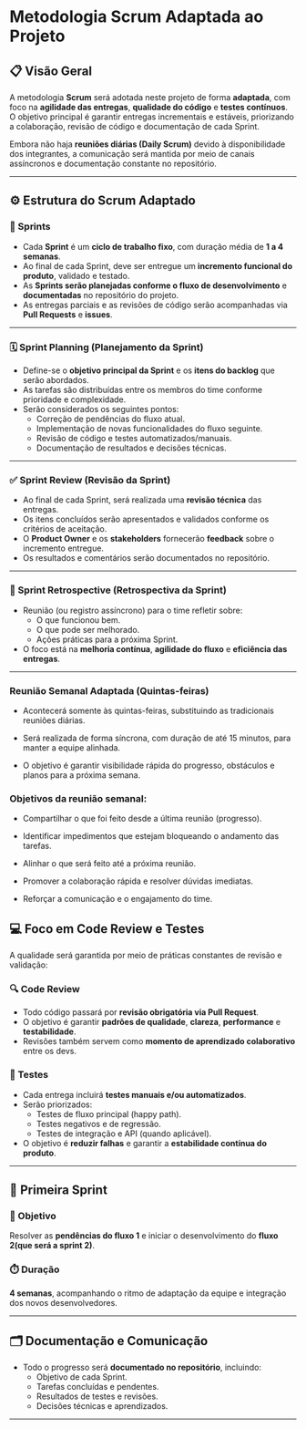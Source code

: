 # Metodologia Scrum Adaptada ao Projeto

## 📋 Visão Geral

A metodologia **Scrum** será adotada neste projeto de forma **adaptada**, com foco na **agilidade das entregas**, **qualidade do código** e **testes contínuos**.  
O objetivo principal é garantir entregas incrementais e estáveis, priorizando a colaboração, revisão de código e documentação de cada Sprint.

Embora não haja **reuniões diárias (Daily Scrum)** devido à disponibilidade dos integrantes, a comunicação será mantida por meio de canais assíncronos e documentação constante no repositório.

---

## ⚙️ Estrutura do Scrum Adaptado

### 🧭 Sprints
- Cada **Sprint** é um **ciclo de trabalho fixo**, com duração média de **1 a 4 semanas**.  
- Ao final de cada Sprint, deve ser entregue um **incremento funcional do produto**, validado e testado.  
- As **Sprints serão planejadas conforme o fluxo de desenvolvimento** e **documentadas** no repositório do projeto.  
- As entregas parciais e as revisões de código serão acompanhadas via **Pull Requests** e **issues**.

---

### 🗓️ Sprint Planning (Planejamento da Sprint)
- Define-se o **objetivo principal da Sprint** e os **itens do backlog** que serão abordados.  
- As tarefas são distribuídas entre os membros do time conforme prioridade e complexidade.  
- Serão considerados os seguintes pontos:
  - Correção de pendências do fluxo atual.
  - Implementação de novas funcionalidades do fluxo seguinte.
  - Revisão de código e testes automatizados/manuais.
  - Documentação de resultados e decisões técnicas.

---

### ✅ Sprint Review (Revisão da Sprint)
- Ao final de cada Sprint, será realizada uma **revisão técnica** das entregas.  
- Os itens concluídos serão apresentados e validados conforme os critérios de aceitação.  
- O **Product Owner** e os **stakeholders** fornecerão **feedback** sobre o incremento entregue.  
- Os resultados e comentários serão documentados no repositório.

---

### 🔁 Sprint Retrospective (Retrospectiva da Sprint)
- Reunião (ou registro assíncrono) para o time refletir sobre:
  - O que funcionou bem.
  - O que pode ser melhorado.
  - Ações práticas para a próxima Sprint.
- O foco está na **melhoria contínua**, **agilidade do fluxo** e **eficiência das entregas**.

---

###  Reunião Semanal Adaptada (Quintas-feiras)

  -  Acontecerá somente às quintas-feiras, substituindo as tradicionais reuniões diárias.

   - Será realizada de forma síncrona, com duração de até 15 minutos, para manter a equipe alinhada.

  -  O objetivo é garantir visibilidade rápida do progresso, obstáculos e planos para a próxima semana.

### Objetivos da reunião semanal:

  -  Compartilhar o que foi feito desde a última reunião (progresso).

  -  Identificar impedimentos que estejam bloqueando o andamento das tarefas.

  -  Alinhar o que será feito até a próxima reunião.

  -  Promover a colaboração rápida e resolver dúvidas imediatas.

  -  Reforçar a comunicação e o engajamento do time.


## 💻 Foco em Code Review e Testes

A qualidade será garantida por meio de práticas constantes de revisão e validação:

### 🔍 Code Review
- Todo código passará por **revisão obrigatória via Pull Request**.  
- O objetivo é garantir **padrões de qualidade**, **clareza**, **performance** e **testabilidade**.  
- Revisões também servem como **momento de aprendizado colaborativo** entre os devs.

### 🧪 Testes
- Cada entrega incluirá **testes manuais e/ou automatizados**.  
- Serão priorizados:
  - Testes de fluxo principal (happy path).  
  - Testes negativos e de regressão.  
  - Testes de integração e API (quando aplicável).  
- O objetivo é **reduzir falhas** e garantir a **estabilidade contínua do produto**.

---



## 🚀 Primeira Sprint

### 🎯 Objetivo
Resolver as **pendências do fluxo 1** e iniciar o desenvolvimento do **fluxo 2(que será a sprint 2)**.

### ⏱️ Duração
**4 semanas**, acompanhando o ritmo de adaptação da equipe e integração dos novos desenvolvedores.


---

## 🗂️ Documentação e Comunicação

- Todo o progresso será **documentado no repositório**, incluindo:
  - Objetivo de cada Sprint.
  - Tarefas concluídas e pendentes.
  - Resultados de testes e revisões.  
  - Decisões técnicas e aprendizados.  

---
